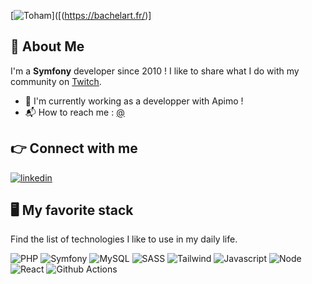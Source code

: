 [![Toham]()]([(https://bachelart.fr/)]

## 🚀 About Me
I'm a **Symfony** developer since 2010 ! I like to share what I do with my community on [Twitch](https://twitch.tv/toham).
* 🏡️ I'm currently working as a developper with Apimo !
* 📬️ How to reach me : [@](luc.bachelerie²apimo.com)

## 👉️ Connect with me

[![linkedin](https://img.shields.io/badge/linkedin-0A66C2?style=for-the-badge&logo=linkedin&logoColor=white)](www.linkedin.com/in/luc-bachelerie-developper)

## 🖥️ My favorite stack

Find the list of technologies I like to use in my daily life.

![PHP](https://img.shields.io/badge/PHP-777BB3?style=for-the-badge&logo=php&logoColor=white)
![Symfony](https://img.shields.io/badge/Symfony-000000?style=for-the-badge&logo=symfony&logoColor=white)
![MySQL](https://img.shields.io/badge/MySQL-00758f?style=for-the-badge&logo=mysql&logoColor=white)
![SASS](https://img.shields.io/badge/SASS-cd6799?style=for-the-badge&logo=sass&logoColor=white)
![Tailwind](https://img.shields.io/badge/Tailwind-38bdf8?style=for-the-badge&logo=tailwindcss&logoColor=white)
![Javascript](https://img.shields.io/badge/Javascript-f7df1e?style=for-the-badge&logo=javascript&logoColor=black)
![Node](https://img.shields.io/badge/Node-4B8BBE?style=for-the-badge&logo=python&logoColor=white)
![React](https://img.shields.io/badge/React-4B8BBE?style=for-the-badge&logo=python&logoColor=white)
![Github Actions](https://img.shields.io/badge/-Github_Actions-2088FF?style=for-the-badge&logo=github-actions&logoColor=white)
